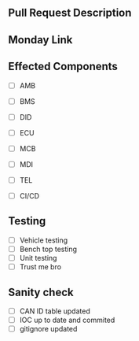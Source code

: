 ## Pull Request Description
<!-- Describe your PR here -->


## Monday Link
<!-- Copy related Monday issue here -->

## Effected Components
<!-- Check which components are affected -->
- [ ] AMB
- [ ] BMS
- [ ] DID
- [ ] ECU
- [ ] MCB
- [ ] MDI
- [ ] TEL
- [ ] CI/CD


## Testing
<!-- Check which testing was done -->
- [ ] Vehicle testing
- [ ] Bench top testing
- [ ] Unit testing
- [ ] Trust me bro

<!-- Describe your testing steps here -->

## Sanity check
<!-- Verify these steps (check even if not applicable) -->
- [ ] CAN ID table updated
- [ ] IOC up to date and commited
- [ ] gitignore updated
